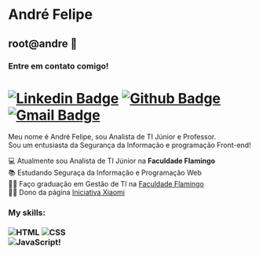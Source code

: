 # André Felipe </br>
## root@andre 🎩 </br>
### Entre em contato comigo! </br>
# [![Linkedin Badge](https://img.shields.io/badge/-LinkedIn-0077B5?style=flat&logo=Linkedin&logoColor=white&link=https://www.linkedin.com/in/adrfelipe/)](https://www.linkedin.com/in/adrfelipe/) [![Github Badge](https://img.shields.io/badge/-Github-242A2D?style=flat&logo=Github&logoColor=white&link=https://github.com/adrfelipe)](https://github.com/adrfelipe) [![Gmail Badge](https://img.shields.io/badge/-Gmail-c14438?style=flat-square&logo=Gmail&logoColor=white&link=mailto:adrfelipe.sz@gmail.com)](mailto:adrfelipe.sz@gmail.com)

Meu nome é André Felipe, sou Analista de TI Júnior e Professor.</br>
Sou um entusiasta da Segurança da Informação e programação Front-end!

💻 Atualmente sou Analista de TI Júnior na **Faculdade Flamingo**<br>
📚  Estudando Seguraça da Informação e Programação Web<br>
👨‍💻 Faço graduação em Gestão de TI na [Faculdade Flamingo](https://www.faculdadeflamingo.com.br/)<br>
🐱‍💻 Dono da página [Iniciativa Xiaomi](https://www.facebook.com/iniciativaxiaomi/)<br>


### My skills: <br/> <br/> ![HTML](https://img.shields.io/badge/-HTML-ff0d00?style=flat&logoColor=white&logo=html5) ![CSS](https://img.shields.io/badge/-CSS-196eff?style=flat&logoColor=white&logo=css3) <br/> ![JavaScript](https://img.shields.io/badge/-JavaScript-ffdd19?style=flat&logoColor=white&logo=javascript)!
<!--
**adrfelipe/adrfelipe** is a ✨ _special_ ✨ repository because its `README.md` (this file) appears on your GitHub profile.

Here are some ideas to get you started:

- 🔭 I’m currently working on ...
- 🌱 I’m currently learning ...
- 👯 I’m looking to collaborate on ...
- 🤔 I’m looking for help with ...
- 💬 Ask me about ...
- 📫 How to reach me: ...
- 😄 Pronouns: ...
- ⚡ Fun fact: ...
-->
